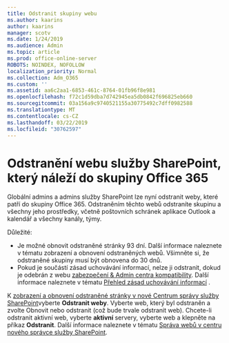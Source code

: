 ```yaml
---
title: Odstranit skupiny webu
ms.author: kaarins
author: kaarins
manager: scotv
ms.date: 1/24/2019
ms.audience: Admin
ms.topic: article
ms.prod: office-online-server
ROBOTS: NOINDEX, NOFOLLOW
localization_priority: Normal
ms.collection: Adm_O365
ms.custom: ''
ms.assetid: aa6c2aa1-6853-461c-8764-01fb96f8e981
ms.openlocfilehash: f72c1d59dba7d742945ea5db0842f696825eb660
ms.sourcegitcommit: 03a156a9c9740521155a30775492c7dff0982588
ms.translationtype: MT
ms.contentlocale: cs-CZ
ms.lasthandoff: 03/22/2019
ms.locfileid: "30762597"
---
```

# <a name="delete-a-sharepoint-site-that-belongs-to-an-office-365-group"></a>Odstranění webu služby SharePoint, který náleží do skupiny Office 365

Globální admins a admins služby SharePoint lze nyní odstranit weby, které patří do skupiny Office 365. Odstraněním těchto webů odstraníte skupinu a všechny jeho prostředky, včetně poštovních schránek aplikace Outlook a kalendář a všechny kanály, týmy.
  
Důležité:
- Je možné obnovit odstraněné stránky 93 dní. Další informace naleznete v tématu zobrazení a obnovení odstraněných webů. Všimněte si, že odstraněné skupiny musí být obnovena do 30 dnů. 
- Pokud je součástí zásad uchovávání informací, nelze ji odstranit, dokud je odebrán z webu [zabezpečení &amp; Admin centra kompatibility](https://protection.office.com/?rfr=AdminCenter#/retention). Další informace naleznete v tématu [Přehled zásad uchovávání informací](https://docs.microsoft.com/office365/securitycompliance/retention-policies#content-in-onedrive-accounts-and-sharepoint-sites) . 
  
K [zobrazení a obnovení odstraněné stránky v nové Centrum správy služby SharePoint](https://docs.microsoft.com/sharepoint/view-and-restore-deleted-sites-in-new-admin-center)vyberte **Odstranit weby**. Vyberte web, který byl odstraněn a zvolte Obnovit nebo odstranit (což bude trvale odstranit web). Chcete-li odstranit aktivní web, vyberte **aktivní** servery, vyberte web a klepněte na příkaz **Odstranit**. Další informace naleznete v tématu [Správa webů v centru nového správce služby SharePoint](https://docs.microsoft.com/sharepoint/manage-sites-in-new-admin-center).
  

